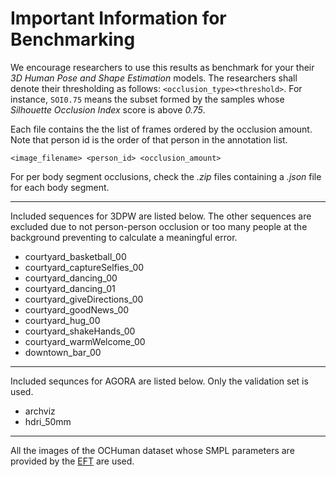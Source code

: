 # Important Information for Benchmarking

We encourage researchers to use this results as benchmark for your their _3D Human Pose and Shape Estimation_ models. The researchers shall denote their thresholding as follows: ```<occlusion_type><threshold>```. For instance, ```SOI0.75``` means the subset formed by the samples whose _Silhouette Occlusion Index_ score is above _0.75_. 

Each file contains the the list of frames ordered by the occlusion amount. Note that person id is the order of that person in the annotation list.

```
<image_filename> <person_id> <occlusion_amount>
```

For per body segment occlusions, check the _.zip_ files containing a _.json_ file for each body segment.

---
Included sequences for 3DPW are listed below. The other sequences are excluded due to not person-person occlusion or too many people at the background preventing to calculate a meaningful error.

 * courtyard_basketball_00
 * courtyard_captureSelfies_00
 * courtyard_dancing_00
 * courtyard_dancing_01
 * courtyard_giveDirections_00
 * courtyard_goodNews_00
 * courtyard_hug_00
 * courtyard_shakeHands_00
 * courtyard_warmWelcome_00
 * downtown_bar_00

---
Included sequnces for AGORA are listed below. Only the validation set is used.
 * archviz
 * hdri_50mm

--- 
All the images of the OCHuman dataset whose SMPL parameters are provided by the [EFT](https://github.com/facebookresearch/eft) are used.
